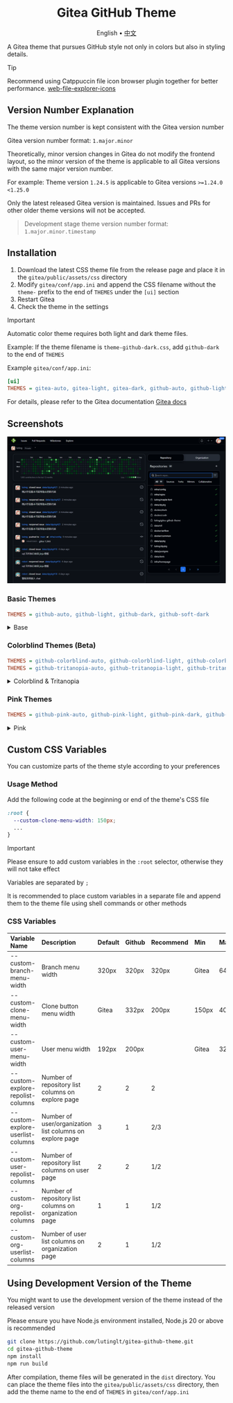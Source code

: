 <h1 align="center">Gitea GitHub Theme</h1>

<div align="center">

English • [中文](README.md)

</div>

A Gitea theme that pursues GitHub style not only in colors but also in styling details.

> [!TIP]
>
> Recommend using Catppuccin file icon browser plugin together for better performance.
> [web-file-explorer-icons](https://github.com/catppuccin/web-file-explorer-icons)

## Version Number Explanation

The theme version number is kept consistent with the Gitea version number

Gitea version number format: `1.major.minor`

Theoretically, minor version changes in Gitea do not modify the frontend layout, so the minor version of the theme is
applicable to all Gitea versions with the same major version number.

For example: Theme version `1.24.5` is applicable to Gitea versions `>=1.24.0` `<1.25.0`

Only the latest released Gitea version is maintained. Issues and PRs for other older theme versions will not be
accepted.

> Development stage theme version number format: `1.major.minor.timestamp`

## Installation

1. Download the latest CSS theme file from the release page and place it in the `gitea/public/assets/css` directory
2. Modify `gitea/conf/app.ini` and append the CSS filename without the `theme-` prefix to the end of `THEMES` under the
   `[ui]` section
3. Restart Gitea
4. Check the theme in the settings

> [!IMPORTANT]
>
> Automatic color theme requires both light and dark theme files.

Example: If the theme filename is `theme-github-dark.css`, add `github-dark` to the end of `THEMES`

Example `gitea/conf/app.ini`:

```ini
[ui]
THEMES = gitea-auto, gitea-light, gitea-dark, github-auto, github-light, github-dark, github-soft-dark
```

For details, please refer to the Gitea documentation
[Gitea docs](https://docs.gitea.com/next/administration/customizing-gitea#customizing-the-look-of-gitea)

## Screenshots

![Dashboard](screenshots/en/dashboard-en.png)

### Basic Themes

```ini
THEMES = github-auto, github-light, github-dark, github-soft-dark
```

<details>
<summary>Base</summary>
<h4>theme-github-light.css</h4>
<img src="screenshots/en/light.png"/>
<h4>theme-github-dark.css</h4>
<img src="screenshots/en/dark.png"/>
<h4>theme-github-soft-dark.css</h4>
<img src="screenshots/en/soft-dark.png"/>
</details>

### Colorblind Themes (Beta)

```ini
THEMES = github-colorblind-auto, github-colorblind-light, github-colorblind-dark
THEMES = github-tritanopia-auto, github-tritanopia-light, github-tritanopia-dark
```

<details>
<summary>Colorblind & Tritanopia</summary>
<h4>theme-github-colorblind-light.css & theme-github-tritanopia-light.css</h4>
<img src="screenshots/en/colorblind-light.png"/>
<h4>theme-github-colorblind-dark.css & theme-github-tritanopia-dark.css</h4>
<img src="screenshots/en/colorblind-dark.png"/>
</details>

### Pink Themes

```ini
THEMES = github-pink-auto, github-pink-light, github-pink-dark, github-pink-soft-dark
```

<details>
<summary>Pink</summary>
<h4>theme-github-pink-light.css</h4>
<img src="screenshots/pink/en/pink-light-en.png"/>
<h4>theme-github-pink-dark.css</h4>
<img src="screenshots/pink/en/pink-dark-en.png"/>
<h4>theme-github-pink-soft-dark.css</h4>
<img src="screenshots/pink/en/pink-soft-dark-en.png"/>
</details>

## Custom CSS Variables

You can customize parts of the theme style according to your preferences

### Usage Method

Add the following code at the beginning or end of the theme's CSS file

```css
:root {
  --custom-clone-menu-width: 150px;
  ...
}
```

> [!IMPORTANT]
>
> Please ensure to add custom variables in the `:root` selector, otherwise they will not take effect
>
> Variables are separated by `;`
>
> It is recommended to place custom variables in a separate file and append them to the theme file using shell commands
> or other methods

### CSS Variables

| Variable Name                     | Description                                              | Default | Github | Recommend | Min   | Max   |
| :-------------------------------- | :------------------------------------------------------- | :------ | :----- | :-------- | :---- | :---- |
| --custom-branch-menu-width        | Branch menu width                                        | 320px   | 320px  | 320px     | Gitea | 640px |
| --custom-clone-menu-width         | Clone button menu width                                  | Gitea   | 332px  | 200px     | 150px | 400px |
| --custom-user-menu-width          | User menu width                                          | 192px   | 200px  |           | Gitea | 320px |
| --custom-explore-repolist-columns | Number of repository list columns on explore page        | 2       | 2      | 2         |       |       |
| --custom-explore-userlist-columns | Number of user/organization list columns on explore page | 3       | 1      | 2/3       |       |       |
| --custom-user-repolist-columns    | Number of repository list columns on user page           | 2       | 2      | 1/2       |       |       |
| --custom-org-repolist-columns     | Number of repository list columns on organization page   | 1       | 1      | 1/2       |       |       |
| --custom-org-userlist-columns     | Number of user list columns on organization page         | 2       | 1      | 1/2       |       |       |

## Using Development Version of the Theme

You might want to use the development version of the theme instead of the released version

Please ensure you have Node.js environment installed, Node.js 20 or above is recommended

```bash
git clone https://github.com/lutinglt/gitea-github-theme.git
cd gitea-github-theme
npm install
npm run build
```

After compilation, theme files will be generated in the `dist` directory. You can place the theme files into the
`gitea/public/assets/css` directory, then add the theme name to the end of `THEMES` in `gitea/conf/app.ini`
